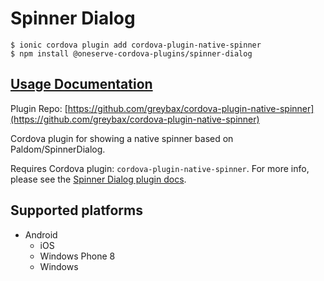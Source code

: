 # Spinner Dialog

```text
$ ionic cordova plugin add cordova-plugin-native-spinner
$ npm install @oneserve-cordova-plugins/spinner-dialog
```

## [Usage Documentation](https://oneserve.gitbook.io/oneserve-cordova-plugins/plugins/spinner-dialog/)

Plugin Repo: [https://github.com/greybax/cordova-plugin-native-spinner](https://github.com/greybax/cordova-plugin-native-spinner)

Cordova plugin for showing a native spinner based on Paldom/SpinnerDialog.

Requires Cordova plugin: `cordova-plugin-native-spinner`. For more info, please see the [Spinner Dialog plugin docs](https://github.com/greybax/cordova-plugin-native-spinner).

## Supported platforms

* Android
  * iOS
  * Windows Phone 8
  * Windows

